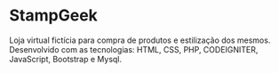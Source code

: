 # StampGeek
Loja virtual fictícia para compra de produtos e estilização dos mesmos. Desenvolvido com as tecnologias: HTML, CSS, PHP, CODEIGNITER, JavaScript, Bootstrap e Mysql.
